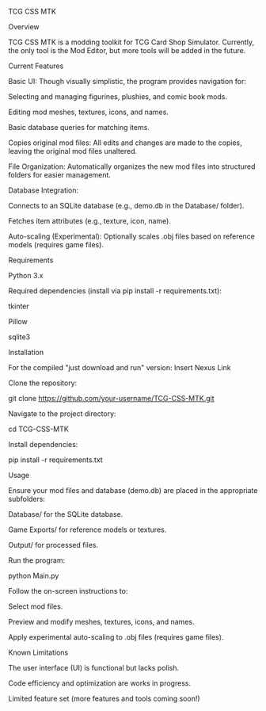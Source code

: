 TCG CSS MTK

Overview

TCG CSS MTK is a modding toolkit for TCG Card Shop Simulator. Currently, the only tool is the Mod Editor, but more tools will be added in the future.

Current Features

Basic UI: Though visually simplistic, the program provides navigation for:

Selecting and managing figurines, plushies, and comic book mods.

Editing mod meshes, textures, icons, and names.

Basic database queries for matching items.

Copies original mod files: All edits and changes are made to the copies, leaving the original mod files unaltered.

File Organization: Automatically organizes the new mod files into structured folders for easier management.

Database Integration:

Connects to an SQLite database (e.g., demo.db in the Database/ folder).

Fetches item attributes (e.g., texture, icon, name).

Auto-scaling (Experimental): Optionally scales .obj files based on reference models (requires game files).

Requirements

Python 3.x

Required dependencies (install via pip install -r requirements.txt):

tkinter

Pillow

sqlite3

Installation

For the compiled "just download and run" version:
Insert Nexus Link

Clone the repository:

git clone https://github.com/your-username/TCG-CSS-MTK.git

Navigate to the project directory:

cd TCG-CSS-MTK

Install dependencies:

pip install -r requirements.txt

Usage

Ensure your mod files and database (demo.db) are placed in the appropriate subfolders:

Database/ for the SQLite database.

Game Exports/ for reference models or textures.

Output/ for processed files.

Run the program:

python Main.py

Follow the on-screen instructions to:

Select mod files.

Preview and modify meshes, textures, icons, and names.

Apply experimental auto-scaling to .obj files (requires game files).

Known Limitations

The user interface (UI) is functional but lacks polish.

Code efficiency and optimization are works in progress.

Limited feature set (more features and tools coming soon!)
